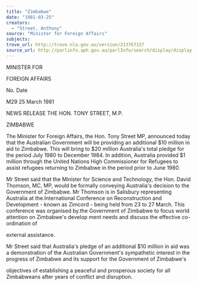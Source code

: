 ```yaml
---
title: "Zimbabwe"
date: "1981-03-25"
creators:
  - "Street, Anthony"
source: "Minister for Foreign Affairs"
subjects:
trove_url: http://trove.nla.gov.au/version/213767157
source_url: http://parlinfo.aph.gov.au/parlInfo/search/display/display.w3p;query=Id%3A%22media/pressrel/HPR08009643%22
---
```


 MINISTER FOR 

 FOREIGN AFFAIRS

 No. Date 

 M29 25 March 1981

 NEWS RELEASE THE HON. TONY STREET, M.P.

 ZIMBABWE

 The Minister for Foreign Affairs, the Hon. Tony Street MP, announced today that the Australian  Government will be providing an additional $10 million  in aid to Zimbabwe.  This will bring to $20 million  Australia's total pledge for the period July 1980 to  December 1984. In addition, Australia provided $1 million  through the United Nations High Commissioner for Refugees  to assist refugees returning to Zimbabwe in the period  prior to June 1980.

 Mr Street said that the Minister for Science and  Technology, the Hon. David Thomson, MC, MP, would be  formally conveying Australia's decision to the Government  of Zimbabwe.  Mr Thomson is in Salisbury representing  Australia at the.International Conference on Reconstruction  and Development - known as Zimcord - being held from 23 to  27 March. This conference was organised by.the Government  of Zimbabwe to focus world attention on Zimbabwe's develop­ ment needs and discuss the effective co-ordination of 

 external assistance.

 Mr Street said that Australia's pledge of an  additional $10 million in aid was a demonstration of the  Australian Government's sympathetic interest in the progress  of Zimbabwe and its support for the Government of Zimbabwe's 

 objectives of establishing a peaceful and prosperous society  for all Zimbabweans after years of conflict and disruption.

